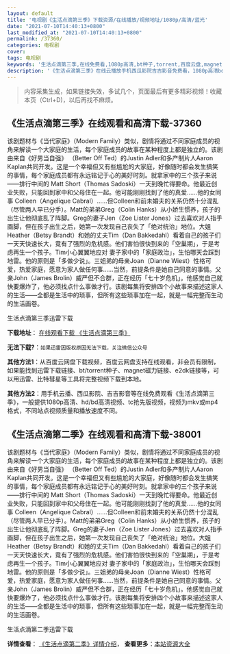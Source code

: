 ```yaml
---
layout: default
title: '电视剧《生活点滴第三季》下载资源/在线播放/视频地址/1080p/高清/蓝光'
date: "2021-07-10T14:40:13+0800"
last_modified_at: "2021-07-10T14:40:13+0800"
permalink: /37360/
categories: 电视剧
cover:
tags: 电视剧
keywords: '生活点滴第三季,在线免费看,1080p高清,bt种子,torrent,百度云盘,magnet,磁力链,迅雷下载资源'
description: '《生活点滴第三季》在线云播放手机西瓜影院吉吉影音免费看，1080p高清bd/hd未删减完整版和tc抢先枪版，mkv/mp4格式，附带bt/torrent种子、magnet/磁力链、百度云盘、网盘资源迅雷下载链接'
---
```


>内容采集生成，如果链接失效，多试几个，页面最后有更多精彩视频！收藏本页（Ctrl+D)，以后再找不麻烦。


## 《生活点滴第三季》在线观看和高清下载-37360

该剧题材与《当代家庭》（Modern Family）类似，剧情将通过不同家庭成员的视角来解读一个大家庭的生活，每个家庭成员的故事在某种程度上都是独立的。该剧由来自《好男当自强》 （Better Off Ted）的Justin Adler和多产制片人Aaron Kaplan共同开发。这是一个幸福但又有些尴尬的大家庭，好像随时都会发生搞笑的事情，每个家庭成员都有永远铭记于心的美好时刻。就拿家中的三个孩子来说——排行中间的 Matt Short（Thomas Sadoski）一天到晚忙得要命。他最近创业失败，只能回到家中和父母住在一起。他可能刚刚找到了他的真爱……他的女同事 Colleen（Angelique Cabral）……但Colleen和前未婚夫的关系仍然十分混乱（尽管两人早已分手）。Matt的弟弟Greg（Colin Hanks）从小娇生惯养，孩子的出生让他彻底乱了阵脚。Greg的妻子Jen（Zoe Lister Jones）过去喜欢对人指手画脚，但在孩子出生之后，她第一次发现自己丧失了「绝对统治」地位。大姐Heather（Betsy Brandt）和她的丈夫Tim（Dan Bakkedahl）看着自己的孩子们一天天快速长大，竟有了强烈的危机感。他们害怕很快到来的「空巢期」，于是考虑再生一个孩子。Tim小心翼翼地应对 妻子家中的「家庭政治」，生怕哪天会踩到地雷。他的原则是「多做少说」。三姐弟的母亲Joan（Dianne Wiest）性格可爱，热爱家庭，愿意为家人做任何事……当然，前提条件是她自己同意的事情。父亲John（James Brolin）威严但不合群，正在经历「七十岁危机」。他感觉自己就快要爆炸了，他必须找点什么事做才行。该剧每集将安排四个小故事来描述这家人的生活——全都是生活中的琐事，但所有这些琐事加在一起，就是一幅完整而生动的生活画卷。


生活点滴第三季迅雷下载

**下载地址**： [在线观看下载 《生活点滴第三季》](https://www.993dy.com//vod-detail-id-28091.html) 


**无法下载?**：`如果迅雷因版权原因无法下载，关注微信公众号 `

**其他方法1**：从百度云网盘下载视频，百度云网盘支持在线观看，非会员有限制，如果能找到迅雷下载链接、bt/torrent种子、magnet磁力链接、e2dk链接等，可以用迅雷、比特彗星等工具将完整视频下载到本地。

**其他方法2**：用手机云播、西瓜影院、吉吉影音等在线免费观看《生活点滴第三季》，一般提供1080p高清、hd/bd高清视频、tc抢先版视频，视频为mkv或mp4格式，不同站点视频质量和播放速度不同。


## 《生活点滴第二季》在线观看和高清下载-38001

该剧题材与《当代家庭》（Modern Family）类似，剧情将通过不同家庭成员的视角来解读一个大家庭的生活，每个家庭成员的故事在某种程度上都是独立的。该剧由来自《好男当自强》 （Better Off Ted）的Justin Adler和多产制片人Aaron Kaplan共同开发。这是一个幸福但又有些尴尬的大家庭，好像随时都会发生搞笑的事情，每个家庭成员都有永远铭记于心的美好时刻。就拿家中的三个孩子来说——排行中间的 Matt Short（Thomas Sadoski）一天到晚忙得要命。他最近创业失败，只能回到家中和父母住在一起。他可能刚刚找到了他的真爱……他的女同事 Colleen（Angelique Cabral）……但Colleen和前未婚夫的关系仍然十分混乱（尽管两人早已分手）。Matt的弟弟Greg（Colin Hanks）从小娇生惯养，孩子的出生让他彻底乱了阵脚。Greg的妻子Jen（Zoe Lister Jones）过去喜欢对人指手画脚，但在孩子出生之后，她第一次发现自己丧失了「绝对统治」地位。大姐Heather（Betsy Brandt）和她的丈夫Tim（Dan Bakkedahl）看着自己的孩子们一天天快速长大，竟有了强烈的危机感。他们害怕很快到来的「空巢期」，于是考虑再生一个孩子。Tim小心翼翼地应对 妻子家中的「家庭政治」，生怕哪天会踩到地雷。他的原则是「多做少说」。三姐弟的母亲Joan（Dianne Wiest）性格可爱，热爱家庭，愿意为家人做任何事……当然，前提条件是她自己同意的事情。父亲John（James Brolin）威严但不合群，正在经历「七十岁危机」。他感觉自己就快要爆炸了，他必须找点什么事做才行。该剧每集将安排四个小故事来描述这家人的生活——全都是生活中的琐事，但所有这些琐事加在一起，就是一幅完整而生动的生活画卷。


生活点滴第二季迅雷下载

**详情查看**： [《生活点滴第二季》详情介绍](/movie/38001/)， **查看更多**：[本站资源大全](/movie/t/all/)

